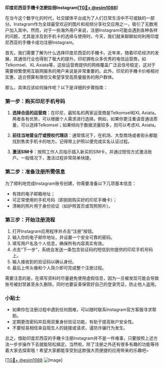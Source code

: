**印度尼西亚手機卡怎麽註冊Instagram[[TG💪+ @esim1088](https://t.me/s/esim1088)]**

在当今这个数字化的时代，社交媒体平台成为了人们日常生活中不可或缺的一部分。Instagram作为全球最受欢迎的图片和视频分享社交应用之一，吸引了无数用户加入其中。然而，对于一些海外用户来说，注册Instagram可能会遇到各种各样的问题，尤其是涉及到手机卡的选择与使用时。今天，我们就来聊聊如何利用印度尼西亚的手機卡成功注册Instagram。

首先，我们需要了解为什么选择印度尼西亚的手機卡。近年来，随着印尼经济的发展，其通信行业也得到了极大的提升。印尼拥有众多优秀的电信运营商，如Telkomsel、XL Axiata等，这些运营商提供的网络覆盖广泛且信号稳定，这对于需要频繁使用互联网服务的用户来说是非常重要的。此外，印尼的手機卡价格相对实惠，适合预算有限但又希望享受高质量服务的用户群体。

那么，具体应该如何操作呢？以下是详细的步骤指南：

### 第一步：购买印尼手机号码

1. **选择合适的运营商**：在印尼，最知名的两家运营商是Telkomsel和XL Axiata。两者各有优势，可以根据个人需求进行选择。例如，如果你更注重语音通话质量，可以选择Telkomsel；如果倾向于数据流量较多，则可以考虑XL Axiata。
   
2. **前往当地营业厅或授权代理店**：通常情况下，在机场、大型商场或者街头都能找到售卖手机卡的地方。记得带上护照以便完成实名认证过程。

3. **激活SIM卡**：按照工作人员指示插入新买的SIM卡，并通过短信方式激活账户。一般情况下，激活过程非常简单快捷。

### 第二步：准备注册所需信息

为了顺利地完成Instagram账号创建，你需要准备以下几项基本信息：
- 有效的电子邮箱地址；
- 可正常使用的手机号码（即刚刚购买好的印尼手機卡）；
- 清晰的照片用于身份验证（如护照首页或驾照照片）。

### 第三步：开始注册流程

1. 打开Instagram应用程序并点击“注册”按钮。
2. 输入你的电子邮件地址，并设置一个安全可靠的密码。
3. 填写用户名及个人信息，确保所有内容真实有效。
4. 点击“下一步”，系统会发送一条包含验证码的短信到你提供的印尼手机号码上。
5. 输入接收到的验证码以确认身份。
6. 最后上传头像和个人简介即可完成整个注册过程。

需要注意的是，在填写资料时尽量避免使用虚假信息，因为一旦被发现可能会导致账号被封禁甚至永久删除。同时也要妥善保管好自己的登录凭证，防止他人盗用。

### 小贴士

- 如果你在注册过程中遇到任何困难，可以随时联系Instagram官方客服寻求帮助。
- 定期更改密码并启用双重身份验证功能，有助于提高账户安全性。
- 不要轻易相信来自陌生人的链接或请求，谨防诈骗行为发生。

总之，借助印度尼西亚的手機卡注册Instagram并不是一件难事，只要按照上述方法一步步操作下去就能轻松搞定。当然啦，除了注册之外还有很多有趣的功能等待着大家去探索哦！希望大家都能享受到这款强大而便捷的应用带来的乐趣吧~

[[TG💪+ @esim1088](https://t.me/s/esim1088) ![Image](https://i.postimg.cc/4NQfJmqS/Snipaste-2025-05-13-00-14-12.png)]